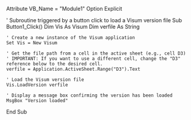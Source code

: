 Attribute VB_Name = "Module1"
Option Explicit

' Subroutine triggered by a button click to load a Visum version file
Sub Button1_Click()
    Dim Vis As Visum
    Dim verfile As String
    
    ' Create a new instance of the Visum application
    Set Vis = New Visum
    
    ' Get the file path from a cell in the active sheet (e.g., cell D3)
    ' IMPORTANT: If you want to use a different cell, change the "D3" reference below to the desired cell.
    verfile = Application.ActiveSheet.Range("D3").Text
    
    ' Load the Visum version file
    Vis.LoadVersion verfile
    
    ' Display a message box confirming the version has been loaded
    MsgBox "Version loaded"
End Sub
